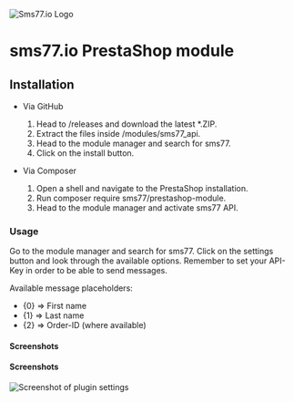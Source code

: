 ![Sms77.io Logo](https://www.sms77.io/wp-content/uploads/2019/07/sms77-Logo-400x79.png "sms77")
# sms77.io PrestaShop module

## Installation
- Via GitHub
    1. Head to /releases and download the latest *.ZIP.
    2. Extract the files inside /modules/sms77_api.
    3. Head to the module manager and search for sms77.
    4. Click on the install button.

- Via Composer
    1. Open a shell and navigate to the PrestaShop installation.
    2. Run composer require sms77/prestashop-module.
    3. Head to the module manager and activate sms77 API.

### Usage
Go to the module manager and search for sms77. 
Click on the settings button and look through the available options.
Remember to set your API-Key in order to be able to send messages.

Available message placeholders:
- {0} => First name
- {1} => Last name
- {2} => Order-ID (where available)

#### Screenshots
#### Screenshots
![Screenshot of plugin settings](https://tettra-production.s3.us-west-2.amazonaws.com/0d6efb4f154041e899af17bdcd19c1b5/bcac36a50716f4f73cd84020c4bf091d/d822b155a4112474fdb7aea5ee22465e/cb30d8dd64d0e83fcc7822a40f1703d9/mLBF1Q0g4SCVCXQSEfzElQAJBvxDiaqqTTSqY2lS.png "PrestaShop.Sms77: Settings")